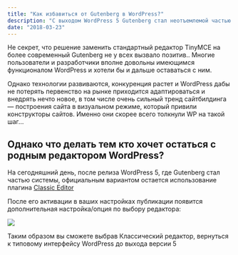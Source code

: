 ```yaml
---
title: "Как избавиться от Gutenberg в WordPress?"
description: "С выходом WordPress 5 Gutenberg стал неотъемлемой частью движка. Как избавится от Gutenberg и вернуть старый интерфейс WordPress с обычным редактором, читаем в статье"
date: "2018-03-23"
---
```


Не секрет, что решение заменить стандартный редактор TinyMCE на более современный Gutenberg не у всех вызвало позитив..
Многие пользователи и разработчики вполне довольны имеющимся функционалом WordPress и хотели бы и дальше оставаться с ним.

Однако технологии развиваются, конкуренция растет и WordPress дабы не потерять первенство на рынке приходится адаптироваться и внедрять нечто новое, в том числе очень сильный тренд сайтбилдинга — построения сайта в визуальном режиме, который привили конструкторы сайтов. Именно они скорее всего толкнули WP на такой шаг…


## Однако что делать тем кто хочет остаться с родным редактором WordPress?

На сегодняшний день, после релиза WordPress 5, где Gutenberg стал частью системы, официальным вариантом остается использование плагина [Classic Editor](https://wordpress.org/plugins/classic-editor/)

После его активации в ваших настройках публикации появится дополнительная настройка/опция по выбору редактора:

![](/images/classic-editor-setup.png)

Таким образом вы сможете выбрав Классический редактор, вернуться к типовому интерфейсу WordPress до выхода версии 5